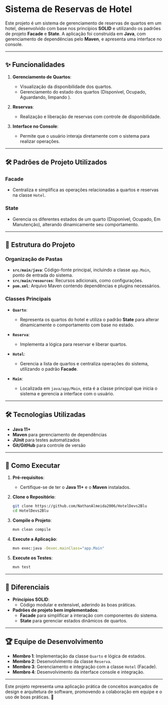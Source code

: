 # Sistema de Reservas de Hotel

Este projeto é um sistema de gerenciamento de reservas de quartos em um hotel, desenvolvido com base nos princípios **SOLID** e utilizando os padrões de projeto **Facade** e **State**. A aplicação foi construída em **Java**, com gerenciamento de dependências pelo **Maven**, e apresenta uma interface no console.

---

## ✨ Funcionalidades

1. **Gerenciamento de Quartos**:
   - Visualização da disponibilidade dos quartos.
   - Gerenciamento do estado dos quartos (Disponível, Ocupado, Aguardando, limpando ).

2. **Reservas**:
   - Realização e liberação de reservas com controle de disponibilidade.

3. **Interface no Console**:
   - Permite que o usuário interaja diretamente com o sistema para realizar operações.

---

## 🛠️ Padrões de Projeto Utilizados

### **Facade**
- Centraliza e simplifica as operações relacionadas a quartos e reservas na classe `Hotel`.

### **State**
- Gerencia os diferentes estados de um quarto (Disponível, Ocupado, Em Manutenção), alterando dinamicamente seu comportamento.

---

## 📂 Estrutura do Projeto

### Organização de Pastas

- **`src/main/java`**: Código-fonte principal, incluindo a classe `app.Main`, ponto de entrada do sistema.
- **`src/main/resources`**: Recursos adicionais, como configurações.
- **`pom.xml`**: Arquivo Maven contendo dependências e plugins necessários.

### Classes Principais

- **`Quarto`**:
  - Representa os quartos do hotel e utiliza o padrão **State** para alterar dinamicamente o comportamento com base no estado.

- **`Reserva`**:
  - Implementa a lógica para reservar e liberar quartos.

- **`Hotel`**:
  - Gerencia a lista de quartos e centraliza operações do sistema, utilizando o padrão **Facade**.

- **`Main`**:
  - Localizada em `java/app/Main`, esta é a classe principal que inicia o sistema e gerencia a interface com o usuário.

---

## 🛠️ Tecnologias Utilizadas

- **Java 11+**
- **Maven** para gerenciamento de dependências
- **JUnit** para testes automatizados
- **Git/GitHub** para controle de versão

---

## 🏁 Como Executar

1. **Pré-requisitos**:
   - Certifique-se de ter o **Java 11+** e o **Maven** instalados.

2. **Clone o Repositório**:
   ```bash
   git clone https://github.com/NathanAlmeida2006/HotelDevs2Blu
   cd HotelDevs2Blu
   ```

3. **Compile o Projeto**:
   ```bash
   mvn clean compile
   ```

4. **Execute a Aplicação**:
   ```bash
   mvn exec:java -Dexec.mainClass="app.Main"
   ```

5. **Execute os Testes**:
   ```bash
   mvn test
   ```

---

## 🌟 Diferenciais

- **Princípios SOLID**:
  - Código modular e extensível, aderindo às boas práticas.
- **Padrões de projeto bem implementados**:
  - **Facade** para simplificar a interação com componentes do sistema.
  - **State** para gerenciar estados dinâmicos de quartos.

---

## 🏆 Equipe de Desenvolvimento

- **Membro 1**: Implementação da classe `Quarto` e lógica de estados.
- **Membro 2**: Desenvolvimento da classe `Reserva`.
- **Membro 3**: Gerenciamento e integração com a classe `Hotel` (Facade).
- **Membro 4**: Desenvolvimento da interface console e integração.

---

Este projeto representa uma aplicação prática de conceitos avançados de design e arquitetura de software, promovendo a colaboração em equipe e o uso de boas práticas. 🚀
